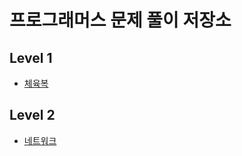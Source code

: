 # 프로그래머스 문제 풀이 저장소

## Level 1

* [체육복](https://github.com/Lee-Soyeon/Programmers/blob/main/체육복.md)

## Level 2

* [네트워크](https://github.com/Lee-Soyeon/Programmers/blob/main/체육복.md)
